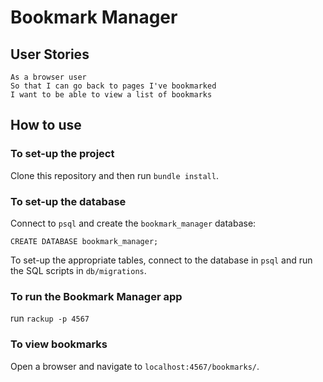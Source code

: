 # Bookmark Manager

## User Stories
```
As a browser user
So that I can go back to pages I've bookmarked
I want to be able to view a list of bookmarks
```
## How to use
### To set-up the project
Clone this repository and then run `bundle install`.

### To set-up the database
Connect to `psql` and create the `bookmark_manager` database:
```
CREATE DATABASE bookmark_manager;
```
To set-up the appropriate tables, connect to the database in `psql` and run the SQL scripts in `db/migrations`.

### To run the Bookmark Manager app
run `rackup -p 4567`

### To view bookmarks
Open a browser and navigate to `localhost:4567/bookmarks/`.
